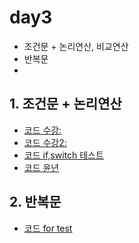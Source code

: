 # day3

- 조건문 + 논리연산, 비교연산
- 반복문
- 

## 1. 조건문 + 논리연산

 - [코드 수강: ](/day3/Ex_lecture.java)
 - [코드 수강2: ](/day3/Ex_lecture2.java)
 - [코드 if,switch 테스트](/day3/Test_switch_if.java)
 - [코드 윤년](/day3/Ex_LeafYear1.java)
 
## 2. 반복문

 - [코드 for test](/day3/Test_forwhile.java)
